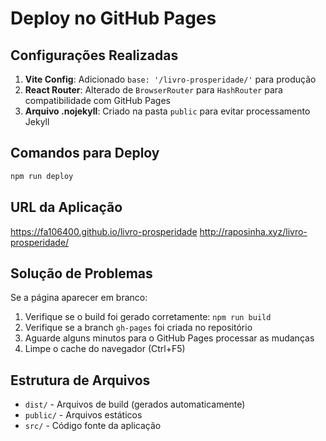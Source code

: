 # Deploy no GitHub Pages

## Configurações Realizadas

1. **Vite Config**: Adicionado `base: '/livro-prosperidade/'` para produção
2. **React Router**: Alterado de `BrowserRouter` para `HashRouter` para compatibilidade com GitHub Pages
3. **Arquivo .nojekyll**: Criado na pasta `public` para evitar processamento Jekyll

## Comandos para Deploy

```bash
npm run deploy
```

## URL da Aplicação

https://fa106400.github.io/livro-prosperidade
http://raposinha.xyz/livro-prosperidade/

## Solução de Problemas

Se a página aparecer em branco:

1. Verifique se o build foi gerado corretamente: `npm run build`
2. Verifique se a branch `gh-pages` foi criada no repositório
3. Aguarde alguns minutos para o GitHub Pages processar as mudanças
4. Limpe o cache do navegador (Ctrl+F5)

## Estrutura de Arquivos

- `dist/` - Arquivos de build (gerados automaticamente)
- `public/` - Arquivos estáticos
- `src/` - Código fonte da aplicação 